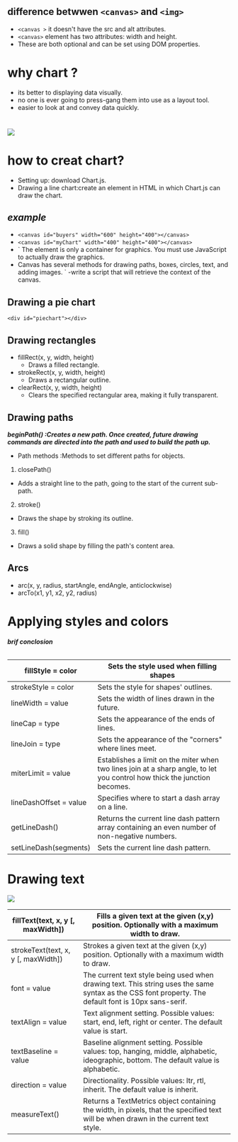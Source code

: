 # <canvas> 
## difference betwwen `<canvas>` and `<img>`
- `<canvas >` it doesn't have the src and alt attributes.
- `<canvas>` element has two attributes: width and height.
- These are both optional and can  be set using DOM properties.
# why chart ? 
- its better to displaying data visually.
- no one is ever going to press-gang them into use as a layout tool.
- easier to look at and convey data quickly.
# ![](https://bashooka.com/wp-content/uploads/2013/06/html5-charts-3.jpg)
# how to creat chart?
- Setting up: download Chart.js.
- Drawing a line chart:create an element in HTML in which Chart.js can draw  the chart.
## ***example***
- `<canvas id="buyers" width="600" height="400"></canvas>`
- `<canvas id="myChart" width="400" height="400"></canvas>`
- ` <canvas> The <canvas> element is only a container for graphics. You must use JavaScript to actually draw the graphics.
- Canvas has several methods for drawing paths, boxes, circles, text, and adding images. </canvas>`
-write a script that will retrieve the context of the canvas.
## Drawing a pie chart
`<div id="piechart"></div>`

## Drawing rectangles
- fillRect(x, y, width, height)
  - Draws a filled rectangle.
- strokeRect(x, y, width, height)
  - Draws a rectangular outline.
- clearRect(x, y, width, height)
  - Clears the specified rectangular area, making it fully transparent.
 ## Drawing paths
 ***beginPath() :Creates a new path. Once created, future drawing commands are directed into the path and used to build the path up.***
- Path methods :Methods to set different paths for objects.
1. closePath()
  - Adds a straight line to the path, going to the start of the current sub-path.
2. stroke()
  - Draws the shape by stroking its outline.
3. fill()
  - Draws a solid shape by filling the path's content area.
  ## Arcs
  - arc(x, y, radius, startAngle, endAngle, anticlockwise)
  - arcTo(x1, y1, x2, y2, radius)
 # Applying styles and colors

###### ***brif conclosion***

| fillStyle = color   | Sets the style used when filling shapes                |
| ------------------- | ------------------------------------------------------ |
| strokeStyle = color | Sets the style for shapes' outlines.                   |
| lineWidth = value   | Sets the width of lines drawn in the future.           |
| lineCap = type      | Sets the appearance of the ends of lines.              |
| lineJoin = type     | Sets the appearance of the "corners" where lines meet. |
| miterLimit = value  | Establishes a limit on the miter when two lines join at a sharp angle, to let you control how thick the junction becomes. |
| lineDashOffset = value | Specifies where to start a dash array on a line. |
| getLineDash() | Returns the current line dash pattern array containing an even number of non-negative numbers. |
| setLineDash(segments) | Sets the current line dash pattern. |

# Drawing text
![](https://cdn.javascripttutorial.net/wp-content/uploads/2020/10/JavaScript-fillText-textAlign-example.png)

| fillText(text, x, y [, maxWidth]) | Fills a given text at the given (x,y) position. Optionally with a maximum width to draw. |
| --------------------------------- | ---------------------------------------------------------------------------------------- |
| strokeText(text, x, y [, maxWidth]) | Strokes a given text at the given (x,y) position. Optionally with a maximum width to draw. |
| font = value | The current text style being used when drawing text. This string uses the same syntax as the CSS font property. The default font is 10px sans-serif. |
| textAlign = value | Text alignment setting. Possible values: start, end, left, right or center. The default value is start. |
| textBaseline = value | Baseline alignment setting. Possible values: top, hanging, middle, alphabetic, ideographic, bottom. The default value is alphabetic. |
| direction = value | Directionality. Possible values: ltr, rtl, inherit. The default value is inherit. |
| measureText() | Returns a TextMetrics object containing the width, in pixels, that the specified text will be when drawn in the current text style. |





